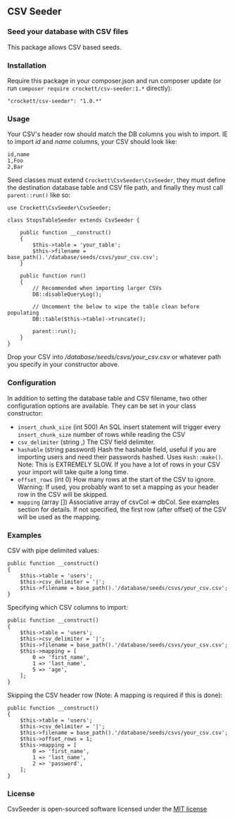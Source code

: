 ## CSV Seeder


### Seed your database with CSV files

This package allows CSV based seeds.


### Installation

Require this package in your composer.json and run composer update (or run `composer require crockett/csv-seeder:1.*` directly):

    "crockett/csv-seeder": "1.0.*"


### Usage

Your CSV's header row should match the DB columns you wish to import. IE to import *id* and *name* columns, your CSV should look like:

    id,name
    1,Foo
    2,Bar

Seed classes must extend `Crockett\CsvSeeder\CsvSeeder`, they must define the destination database table and CSV file path, and finally they must call `parent::run()` like so:

    use Crockett\CsvSeeder\CsvSeeder;

    class StopsTableSeeder extends CsvSeeder {

        public function __construct()
        {
            $this->table = 'your_table';
            $this->filename = base_path().'/database/seeds/csvs/your_csv.csv';
        }

        public function run()
        {
            // Recommended when importing larger CSVs
            DB::disableQueryLog();

            // Uncomment the below to wipe the table clean before populating
            DB::table($this->table)->truncate();

            parent::run();
        }
    }

Drop your CSV into */database/seeds/csvs/your_csv.csv* or whatever path you specify in your constructor above.

### Configuration

In addition to setting the database table and CSV filename, two other configuration options are available. They can be set in your class constructor:

 - `insert_chunk_size` (int 500) An SQL insert statement will trigger every `insert_chunk_size` number of rows while reading the CSV
 - `csv_delimiter` (string ,) The CSV field delimiter.
 - `hashable` (string password) Hash the hashable field, useful if you are importing users and need their passwords hashed. Uses `Hash::make()`. Note: This is EXTREMELY SLOW. If you have a lot of rows in your CSV your import will take quite a long time.
 - `offset_rows` (int 0) How many rows at the start of the CSV to ignore. Warning: If used, you probably want to set a mapping as your header row in the CSV will be skipped.
 - `mapping` (array []) Associative array of csvCol => dbCol. See examples section for details. If not specified, the first row (after offset) of the CSV will be used as the mapping.


### Examples 
CSV with pipe delimited values:

    public function __construct()
    {
        $this->table = 'users';
        $this->csv_delimiter = '|';
        $this->filename = base_path().'/database/seeds/csvs/your_csv.csv';
    }

Specifying which CSV columns to import:

    public function __construct()
    {
        $this->table = 'users';
        $this->csv_delimiter = '|';
        $this->filename = base_path().'/database/seeds/csvs/your_csv.csv';
        $this->mapping = [
            0 => 'first_name',
            1 => 'last_name',
            5 => 'age',
        ];
    }

Skipping the CSV header row (Note: A mapping is required if this is done):

    public function __construct()
    {
        $this->table = 'users';
        $this->csv_delimiter = '|';
        $this->filename = base_path().'/database/seeds/csvs/your_csv.csv';
        $this->offset_rows = 1;
        $this->mapping = [
            0 => 'first_name',
            1 => 'last_name',
            2 => 'password',
        ];
    }

### License

CsvSeeder is open-sourced software licensed under the [MIT license](http://opensource.org/licenses/MIT)